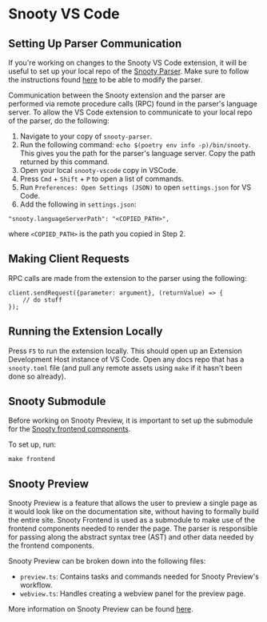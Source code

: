 # Snooty VS Code

## Setting Up Parser Communication

If you're working on changes to the Snooty VS Code extension, it will be useful to set up your local repo of the [Snooty Parser](https://github.com/mongodb/snooty-parser). Make sure to follow the instructions found [here](https://github.com/mongodb/snooty-parser/blob/master/HACKING.md#developing-snooty) to be able to modify the parser.

Communication between the Snooty extension and the parser are performed via remote procedure calls (RPC) found in the parser's language server. To allow the VS Code extension to communicate to your local repo of the parser, do the following:

1. Navigate to your copy of `snooty-parser`.
2. Run the following command: `echo $(poetry env info -p)/bin/snooty`. This gives you the path for the parser's language server. Copy the path returned by this command.
3. Open your local `snooty-vscode` copy in VSCode.
4. Press `Cmd` + `Shift` + `P` to open a list of commands.
5. Run `Preferences: Open Settings (JSON)` to open `settings.json` for VS Code.
3. Add the following in `settings.json`:

```
"snooty.languageServerPath": "<COPIED_PATH>",
```
where `<COPIED_PATH>` is the path you copied in Step 2.

## Making Client Requests

RPC calls are made from the extension to the parser using the following:
```
client.sendRequest({parameter: argument}, (returnValue) => {
	// do stuff
});
```

## Running the Extension Locally

Press `F5` to run the extension locally. This should open up an Extension Development Host instance of VS Code. Open any docs repo that has a `snooty.toml` file (and pull any remote assets using `make` if it hasn't been done so already).

## Snooty Submodule

Before working on Snooty Preview, it is important to set up the submodule for the [Snooty frontend components](https://github.com/mongodb/snooty).

To set up, run:
```
make frontend
```

## Snooty Preview

Snooty Preview is a feature that allows the user to preview a single page as it would look like on the documentation site, without having to formally build the entire site. Snooty Frontend is used as a submodule to make use of the frontend components needed to render the page. The parser is responsible for passing along the abstract syntax tree (AST) and other data needed by the frontend components.

Snooty Preview can be broken down into the following files:

* `preview.ts`: Contains tasks and commands needed for Snooty Preview's workflow.
* `webview.ts`: Handles creating a webview panel for the preview page.

More information on Snooty Preview can be found [here](https://github.com/mongodb/snooty/blob/master/HACKING.md#vs-code-extension).
